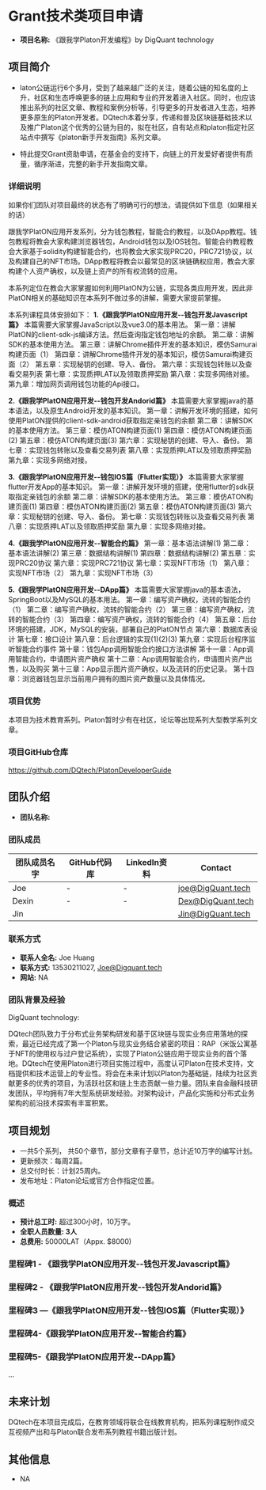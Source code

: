 # Grant技术类项目申请

* **项目名称:** 《跟我学Platon开发编程》by DigQuant technology

## 项目简介  

* laton公链运行6个多月，受到了越来越广泛的关注，随着公链的知名度的上升，社区和生态呼唤更多的链上应用和专业的开发着进入社区。同时，也应该推出系列的社区文章、教程和案例分析等，引导更多的开发者进入生态，培养更多原生的Platon开发者。DQtech本着分享，传递和普及区块链基础技术以及推广Platon这个优秀的公链为目的，拟在社区，自有站点和platon指定社区站点中撰写《platon新手开发指南》系列文章。

  

* 特此提交Grant资助申请，在基金会的支持下，向链上的开发爱好者提供有质量，循序渐进，完整的新手开发指南文章。

### 详细说明
如果你们团队对项目最终的状态有了明确可行的想法，请提供如下信息（如果相关的话）

跟我学PlatON应用开发系列，分为钱包教程，智能合约教程，以及DApp教程。钱包教程将教会大家构建浏览器钱包，Android钱包以及IOS钱包。智能合约教程教会大家基于solidity构建智能合约，也将教会大家实现PRC20，PRC721协议，以及构建自己的NFT市场。DApp教程将教会以最常见的区块链确权应用，教会大家构建个人资产确权，以及链上资产的所有权流转的应用。



本系列定位在教会大家掌握如何利用PlatON为公链，实现各类应用开发，因此非PlatON相关的基础知识在本系列不做过多的讲解，需要大家提前掌握。



本系列课程具体安排如下：
**1.《跟我学PlatON应用开发--钱包开发Javascript篇》**
本篇需要大家掌握JavaScript以及vue3.0的基本用法。
第一章：讲解PlatON的client-sdk-js编译方法。然后查询指定钱包地址的余额。
第二章：讲解SDK的基本使用方法。
第三章：讲解Chrome插件开发的基本知识，模仿Samurai构建页面（1）
第四章：讲解Chrome插件开发的基本知识，模仿Samurai构建页面（2）
第五章：实现秘钥的创建、导入、备份。
第六章：实现钱包转账以及查看交易列表
第七章：实现质押LAT以及领取质押奖励
第八章：实现多网络对接。
第九章：增加网页调用钱包功能的Api接口。
                              
**2.《跟我学PlatON应用开发--钱包开发Andorid篇》**
本篇需要大家掌握java的基本语法，以及原生Android开发的基本知识。
第一章：讲解开发环境的搭建，如何使用PlatON提供的client-sdk-android获取指定亲钱包的余额
第二章：讲解SDK的基本使用方法。
第三章：模仿ATON构建页面(1)
第四章：模仿ATON构建页面(2)
第五章：模仿ATON构建页面(3)
第六章：实现秘钥的创建、导入、备份。
第七章：实现钱包转账以及查看交易列表
第八章：实现质押LAT以及领取质押奖励
第九章：实现多网络对接。

**3.《跟我学PlatON应用开发--钱包IOS篇（Flutter实现）》**
本篇需要大家掌握flutter开发App的基本知识。
第一章：讲解开发环境的搭建，使用flutter的sdk获取指定亲钱包的余额
第二章：讲解SDK的基本使用方法。
第三章：模仿ATON构建页面(1)
第四章：模仿ATON构建页面(2)
第五章：模仿ATON构建页面(3)
第六章：实现秘钥的创建、导入、备份。
第七章：实现钱包转账以及查看交易列表
第八章：实现质押LAT以及领取质押奖励
第九章：实现多网络对接。

**4.《跟我学PlatON应用开发--智能合约篇》**
第一章：基本语法讲解(1)
第二章：基本语法讲解(2)
第三章：数据结构讲解(1)
第四章：数据结构讲解(2)
第五章：实现PRC20协议
第六章：实现PRC721协议
第七章：实现NFT市场（1）
第八章：实现NFT市场（2）
第九章：实现NFT市场（3）

**5.《跟我学PlatON应用开发--DApp篇》**
本篇需要大家掌握java的基本语法，SpringBoot以及MySQL的基本用法。
第一章：编写资产确权，流转的智能合约（1）
第二章：编写资产确权，流转的智能合约（2）
第三章：编写资产确权，流转的智能合约（3）
第四章：编写资产确权，流转的智能合约（4）
第五章：后台环境的搭建，JDK，MySQL的安装，部署自己的PlatON节点
第六章：数据库表设计
第七章：接口设计
第八章：后台逻辑的实现(1)(2)(3)
第九章：实现后台程序监听智能合约事件
第十章：钱包App调用智能合约接口方法讲解
第十一章：App调用智能合约，申请图片资产确权
第十二章：App调用智能合约，申请图片资产出售，以及购买
第十三章：App显示图片资产确权，以及流转的历史记录。
第十四章：浏览器钱包显示当前用户拥有的图片资产数量以及具体情况。

### 项目优势 
本项目为技术教育系列。Platon暂时少有在社区，论坛等出现系列大型教学系列文章。

### 项目GitHub仓库

https://github.com/DQtech/PlatonDeveloperGuide



## 团队介绍
* **团队名称:**

### 团队成员

|  团队成员名字  | GitHub代码库 |LinkedIn资料|Contact|
|  ----  | ----  |----|  ----  |
| Joe | - |-|joe@DigQuant.tech|
| Dexin | - |-|Dex@DigQuant.tech|
| Jin |  ||Jin@DigQuant.tech|

### 联系方式
* **联系人全名:** Joe Huang
* **联系方式:**  13530211027, Joe@Digquant.tech
* **网站:** NA

### 团队背景及经验
DigQuant technology:

DQtech团队致力于分布式业务架构研发和基于区块链与现实业务应用落地的探索，最近已经完成了第一个Platon与现实业务结合紧密的项目：RAP（米饭公寓基于NFT的使用权与过户登记系统），实现了Platon公链应用于现实业务的首个落地。DQtech在使用Platon进行项目实施过程中，高度认可Platon在技术支持，文档提供和技术运营上的专业性。将会在未来计划以Platon为基础链，陆续为社区贡献更多的优秀的项目，为活跃社区和链上生态贡献一些力量。团队来自金融科技研发团队，平均拥有7年大型系统研发经验。对架构设计，产品化实施和分布式业务架构的前沿技术探索有丰富积累。

## 项目规划
- 一共5个系列， 共50个章节，部分文章有子章节，总计近10万字的编写计划。
- 更新频次：每周2篇。
- 总交付时长：计划25周内。
- 发布地址：Platon论坛或官方合作指定位置。

### 概述
* **预计总工时:** 超过300小时，10万字。
* **全职人员数量: 3人**
* **总费用:** 50000LAT（Appx. $8000)

### 里程碑1 - 《跟我学PlatON应用开发--钱包开发Javascript篇》 
### 里程碑2 - 《跟我学PlatON应用开发--钱包开发Andorid篇》

### 里程碑3 —《跟我学PlatON应用开发--钱包IOS篇（Flutter实现）》

### 里程碑4-《跟我学PlatON应用开发--智能合约篇》

### 里程碑5-《跟我学PlatON应用开发--DApp篇》

...

## 未来计划
DQtech在本项目完成后，在教育领域将联合在线教育机构，把系列课程制作成交互视频产出和与Platon联合发布系列教程书籍出版计划。



## 其他信息
- NA
